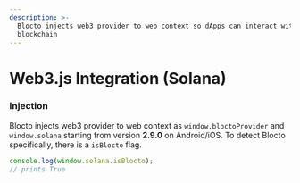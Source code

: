 ```yaml
---
description: >-
  Blocto injects web3 provider to web context so dApps can interact with
  blockchain
---
```


# Web3.js Integration \(Solana\)

### Injection

Blocto injects web3 provider to web context as `window.bloctoProvider` and `window.solana` starting from version **2.9.0** on Android/iOS. To detect Blocto specifically, there is a `isBlocto` flag.

```javascript
console.log(window.solana.isBlocto);
// prints True
```



